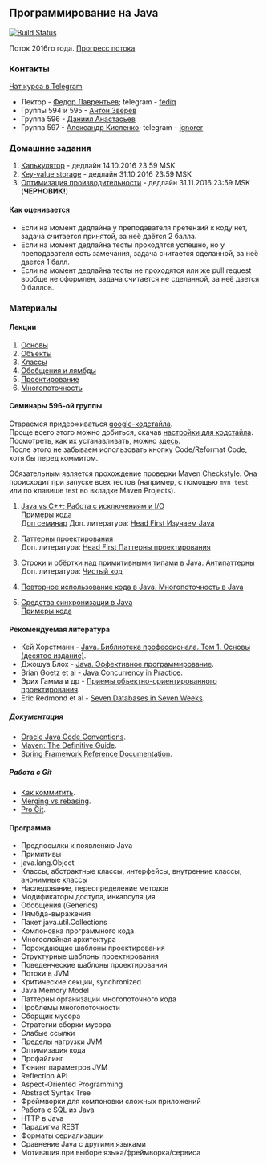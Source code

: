 ## Программирование на Java

[![Build Status](https://travis-ci.org/fediq/mipt-java-2016.svg?branch=master)](https://travis-ci.org/fediq/mipt-java-2016)

Поток 2016го года. [Прогресс потока](https://docs.google.com/spreadsheets/d/1oPpxy26PrXxCu2bypKvkPSyBGBfljd5K6C3si8UhIDQ/edit?usp=sharing).

### Контакты

[Чат курса в Telegram](https://telegram.me/joinchat/BYmS6wmR7ocV3sje1JI17g)

* Лектор - [Федор Лаврентьев](https://github.com/fediq); telegram - [fediq](https://telegram.me/fediq)
* Группы 594 и 595 - [Антон Зверев](https://github.com/malchun)
* Группа 596 - [Даниил Анастасьев](https://github.com/DanAnastasyev)
* Группа 597 - [Александр Кисленко](https://github.com/ignorer); telegram - [ignorer](https://telegram.me/ignorer)

### Домашние задания

1. [Калькулятор](tasks/01-Calculator.md) - дедлайн 14.10.2016 23:59 MSK
2. [Key-value storage](tasks/02-KeyValueStorage.md) - дедлайн 31.10.2016 23:59 MSK
3. [Оптимизация производительности](tasks/03-Performance.md) - дедлайн 31.11.2016 23:59 MSK (**ЧЕРНОВИК!**)

#### Как оценивается

* Если на момент дедлайна у преподавателя претензий к коду нет, задача считается принятой, за неё даётся 2 балла.
* Если на момент дедлайна тесты проходятся успешно, но у преподавателя есть замечания, задача считается сделанной, за неё дается 1 балл.
* Если на момент дедлайна тесты не проходятся или же pull request вообще не оформлен, задача считается не сделанной, за неё дается 0 баллов.

### Материалы

#### Лекции

1. [Основы](http://www.slideshare.net/FedorLavrentyev/java-01-65838055)
2. [Объекты](http://www.slideshare.net/FedorLavrentyev/java-02-65838195)
3. [Классы](http://www.slideshare.net/FedorLavrentyev/programming-java-lection-03-classes-lavrentyev-fedor)
4. [Обобщения и лямбды](http://www.slideshare.net/FedorLavrentyev/programmning-java-lection-04-generics-and-lambdas-lavrentyev-fedor)
5. [Проектирование](http://www.slideshare.net/FedorLavrentyev/programmning-java-lection-05-software-design-lavrentyev-fedor)
6. [Многопоточность](http://www.slideshare.net/FedorLavrentyev/programming-java-lection-06-multithreading-lavrentyev-fedor)

#### Семинары 596-ой группы
Стараемся придерживаться [google-кодстайла](https://google.github.io/styleguide/javaguide.html).  
Проще всего этого можно добиться, скачав [настройки для кодстайла](https://github.com/DanAnastasyev/mipt-java-2016/blob/master/seminars/src/ru/mipt/java2016/seminars/idea-codestyle.xml). Посмотреть, как их устанавливать, можно [здесь](https://github.com/HPI-Information-Systems/Metanome/wiki/Installing-the-google-styleguide-settings-in-intellij-and-eclipse).  
После этого не забываем использовать кнопку Code/Reformat Code, хотя бы перед коммитом.

Обязательным является прохождение проверки Maven Checkstyle. Она происходит при запуске всех тестов (например, с помощью `mvn test` или по клавише test во вкладке Maven Projects).

1. [Java vs C++; Работа с исключениям и I/O](https://yadi.sk/d/meyw4Nv1wUrzc)  
[Примеры кода](https://github.com/DanAnastasyev/mipt-java-2016/tree/master/seminars/src/ru/mipt/java2016/seminars/seminar1)  
[Доп семинар](https://github.com/DanAnastasyev/mipt-java-2016/blob/master/seminars/src/ru/mipt/java2016/seminars/Seminar%201.5%20Notes.md)
Доп. литература: [Head First Изучаем Java](http://www.ozon.ru/context/detail/id/7821666/)

2. [Паттерны проектирования](https://yadi.sk/d/Clpl7NfhwuYod)  
Доп. литература: [Head First Паттерны проектирования](https://www.ozon.ru/context/detail/id/20216992/)

3. [Строки и обёртки над примитивными типами в Java. Антипаттерны](https://yadi.sk/d/nhdo_dFsx7JnZ)  
Доп. литература: [Чистый код](http://www.ozon.ru/context/detail/id/21916535/)

4. [Повторное использование кода в Java. Многопоточность в Java](https://yadi.sk/d/nitO2OJuxcMAw)

5. [Средства синхронизации в Java](https://yadi.sk/d/2YAOFlpSxx73h)  
[Примеры кода](https://github.com/DanAnastasyev/mipt-java-2016/tree/master/seminars/src/ru/mipt/java2016/seminars/seminar5)

#### Рекомендуемая литература

* Кей Хорстманн - [Java. Библиотека профессионала. Том 1. Основы (десятое издание)](https://www.ozon.ru/context/detail/id/137377512/).
* Джошуа Блох - [Java. Эффективное программирование](https://www.ozon.ru/context/detail/id/1259354/).
* Brian Goetz et al - [Java Concurrency in Practice](http://www.ozon.ru/context/detail/id/3174887/).
* Эрих Гамма и др - [Приемы объектно-ориентированного проектирования](https://www.ozon.ru/context/detail/id/2457392/).
* Eric Redmond et al - [Seven Databases in Seven Weeks](http://shop.oreilly.com/product/9781934356920.do).

##### Документация

* [Oracle Java Code Conventions](http://www.oracle.com/technetwork/java/javase/overview/codeconvtoc-136057.html).
* [Maven: The Definitive Guide](http://shop.oreilly.com/product/9780596517335.do).
* [Spring Framework Reference Documentation](http://docs.spring.io/spring/docs/current/spring-framework-reference/html/).

##### Работа с Git

* [Как коммитить](http://chris.beams.io/posts/git-commit/).
* [Merging vs rebasing](https://www.atlassian.com/git/tutorials/merging-vs-rebasing).
* [Pro Git](https://git-scm.com/book/ru/v1).

####  Программа

* Предпосылки к появлению Java
* Примитивы
* java.lang.Object
* Классы, абстрактные классы, интерфейсы, внутренние классы, анонимные классы
* Наследование, переопределение методов
* Модификаторы доступа, инкапсуляция
* Обобщения (Generics)
* Лямбда-выражения
* Пакет java.util.Collections
* Компоновка программного кода
* Многослойная архитектура
* Порождающие шаблоны проектирования
* Структурные шаблоны проектирования
* Поведенческие шаблоны проектирования
* Потоки в JVM
* Критические секции, synchronized
* Java Memory Model
* Паттерны организации многопоточного кода
* Проблемы многопоточности
* Сборщик мусора
* Стратегии сборки мусора
* Слабые ссылки
* Пределы нагрузки JVM
* Оптимизация кода
* Профайлинг
* Тюнинг параметров JVM
* Reflection API
* Aspect-Oriented Programming
* Abstract Syntax Tree
* Фреймворки для компоновки сложных приложений
* Работа с SQL из Java
* HTTP в Java
* Парадигма REST
* Форматы сериализации
* Сравнение Java с другими языками
* Мотивация при выборе языка/фреймворка/сервиса

